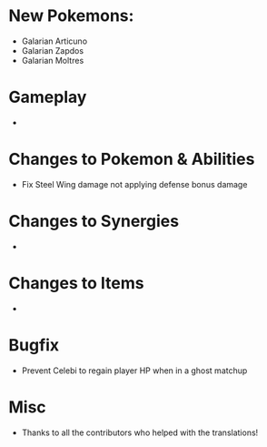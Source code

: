 # New Pokemons:

- Galarian Articuno
- Galarian Zapdos
- Galarian Moltres

# Gameplay

- 

# Changes to Pokemon & Abilities

- Fix Steel Wing damage not applying defense bonus damage

# Changes to Synergies

- 

# Changes to Items

- 

# Bugfix

- Prevent Celebi to regain player HP when in a ghost matchup

# Misc


- Thanks to all the contributors who helped with the translations!
